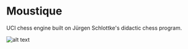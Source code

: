 # Moustique


UCI chess engine built on Jürgen Schlottke's didactic chess program.

![alt text](https://github.com/rchastain/moustique/blob/master/Farman%20F455%20Moustique.bmp)
